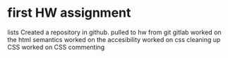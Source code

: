 # first HW assignment
lists
Created a repository in github.
pulled to hw from git gitlab
worked on the html semantics
worked on the accesibility
worked on css cleaning up CSS
worked on CSS commenting
